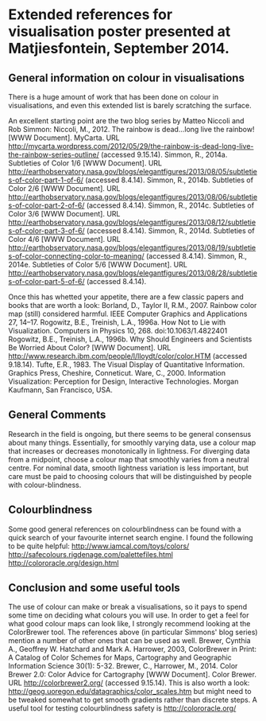 # Extended references for visualisation poster presented at Matjiesfontein, September 2014.

## General information on colour in visualisations
There is a huge amount of work that has been done on colour in visualisations, and even this extended list is barely scratching the surface.

An excellent starting point are the two blog series by Matteo Niccoli and Rob Simmon:
Niccoli, M., 2012. The rainbow is dead...long live the rainbow! [WWW Document]. MyCarta. URL http://mycarta.wordpress.com/2012/05/29/the-rainbow-is-dead-long-live-the-rainbow-series-outline/ (accessed 9.15.14).
Simmon, R., 2014a. Subtleties of Color 1/6 [WWW Document]. URL http://earthobservatory.nasa.gov/blogs/elegantfigures/2013/08/05/subtleties-of-color-part-1-of-6/ (accessed 8.4.14).
Simmon, R., 2014b. Subtleties of Color 2/6 [WWW Document]. URL http://earthobservatory.nasa.gov/blogs/elegantfigures/2013/08/06/subtleties-of-color-part-2-of-6/ (accessed 8.4.14).
Simmon, R., 2014c. Subtleties of Color 3/6 [WWW Document]. URL http://earthobservatory.nasa.gov/blogs/elegantfigures/2013/08/12/subtleties-of-color-part-3-of-6/ (accessed 8.4.14).
Simmon, R., 2014d. Subtleties of Color 4/6 [WWW Document]. URL http://earthobservatory.nasa.gov/blogs/elegantfigures/2013/08/19/subtleties-of-color-connecting-color-to-meaning/ (accessed 8.4.14).
Simmon, R., 2014e. Subtleties of Color 5/6 [WWW Document]. URL http://earthobservatory.nasa.gov/blogs/elegantfigures/2013/08/28/subtleties-of-color-part-5-of-6/ (accessed 8.4.14).

Once this has whetted your appetite, there are a few classic papers and books that are worth a look:
Borland, D., Taylor II, R.M., 2007. Rainbow color map (still) considered harmful. IEEE Computer Graphics and Applications 27, 14–17.
Rogowitz, B.E., Treinish, L.A., 1996a. How Not to Lie with Visualization. Computers in Physics 10, 268. doi:10.1063/1.4822401
Rogowitz, B.E., Treinish, L.A., 1996b. Why Should Engineers and Scientists Be Worried About Color? [WWW Document]. URL http://www.research.ibm.com/people/l/lloydt/color/color.HTM (accessed 9.18.14).
Tufte, E.R., 1983. The Visual Display of Quantitative Information. Graphics Press, Cheshire, Conneticut.
Ware, C., 2000. Information Visualization: Perception for Design, Interactive Technologies. Morgan Kaufmann, San Francisco, USA.

## General Comments
Research in the field is ongoing, but there seems to be general consensus about many things. Essentially, for smoothly varying data, use a colour map that increases or decreases monotonically in lightness. For diverging data from a midpoint, choose a colour map that smoothly varies from a neutral centre. For nominal data, smooth lightness variation is less important, but care must be paid to choosing colours that will be distinguished by people with colour-blindness.

## Colourblindness
Some good general references on colourblindness can be found with a quick search of your favourite internet search engine. I found the following to be quite helpful:
http://www.iamcal.com/toys/colors/
http://safecolours.rigdenage.com/palettefiles.html
http://colororacle.org/design.html

## Conclusion and some useful tools
The use of colour can make or break a visualisations, so it pays to spend some time on deciding what colours you will use.
In order to get a feel for what good colour maps can look like, I strongly recommend looking at the ColorBrewer tool. The references above (in particular Simmons' blog series) mention a number of other ones that can be used as well.
Brewer, Cynthia A., Geoffrey W. Hatchard and Mark A. Harrower, 2003, ColorBrewer in Print: A Catalog of Color Schemes for Maps, Cartography and Geographic Information Science 30(1): 5-32.
Brewer, C., Harrower, M., 2014. Color Brewer 2.0: Color Advice for Cartography [WWW Document]. Color Brewer. URL http://colorbrewer2.org/ (accessed 9.15.14).
This is also worth a look: http://geog.uoregon.edu/datagraphics/color_scales.htm but might need to be tweaked somewhat to get smooth gradients rather than discrete steps.
A useful tool for testing colourblindness safety is http://colororacle.org/